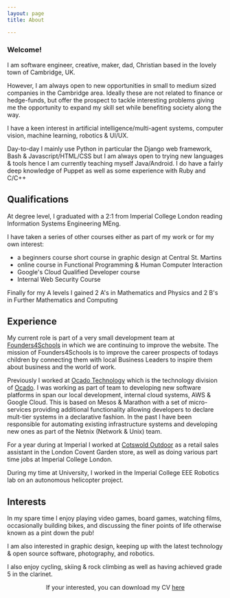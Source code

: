 ```yaml
---
layout: page
title: About

---
```

### Welcome!

I am software engineer, creative, maker, dad, Christian based in the lovely town of Cambridge, UK.

However, I am always open to new opportunities in small to medium sized companies in the Cambridge area. Ideally these are not related to finance or hedge-funds, but offer the prospect to tackle interesting problems giving me the opportunity to expand my skill set while benefiting society along the way.

I have a keen interest in artificial intelligence/multi-agent systems, computer vision, machine learning, robotics & UI/UX.

Day-to-day I mainly use Python in particular the Django web framework, Bash & Javascript/HTML/CSS but I am always open to trying new languages & tools hence I am currently teaching myself Java/Android. I do have a fairly deep knowledge of Puppet as well as some experience with Ruby and C/C++

## Qualifications

At degree level, I graduated with a 2:1 from Imperial College London reading Information Systems Engineering MEng.

I have taken a series of other courses either as part of my work or for my own interest:

* a beginners course short course in graphic design at Central St. Martins
* online course in Functional Programming & Human Computer Interaction
* Google's Cloud Qualified Developer course
* Internal Web Security Course

Finally for my A levels I gained 2 A's in Mathematics and Physics and 2 B's in Further Mathematics and Computing

## Experience

My current role is part of a very small development team at [Founders4Schools](https://founders4schools.org.uk) in which we are continuing to improve the website. The mission of Founders4Schools is to improve the career prospects of todays children by connecting them with local Business Leaders to inspire them about business and the world of work.

Previously I worked at [Ocado Technology](http://www.ocadotechnology.com) which is the technology division of [Ocado](https://www.ocado.com).
I was working as part of team to developing new software platforms in span our local development, internal cloud systems, AWS & Google Cloud. This is based on Mesos & Marathon with a set of micro-services providing additional functionality allowing developers to declare mult-tier systems in a declarative fashion. In the past I have been responsible for automating existing infrastructure systems and developing new ones as part of the Netnix (Network & Unix) team.

For a year during at Imperial I worked at [Cotswold Outdoor](https://www.cotswoldoutdoor.com) as a retail sales assistant in the London Covent Garden store,
as well as doing various part time jobs at Imperial College London.

During my time at University, I worked in the Imperial College EEE Robotics lab on an autonomous helicopter project.

## Interests

In my spare time I enjoy playing video games, board games, watching films, occasionally building bikes, and discussing the finer points of life otherwise known as a pint down the pub!

I am also interested in graphic design, keeping up with the latest technology & open source software, photography, and robotics.

I also enjoy cycling, skiing & rock climbing as well as having achieved grade 5 in the clarinet.

<p class="message" style="text-align:center;">
If your interested, you can download my CV <a href="{{ site.cv }}">here</a>
</p>